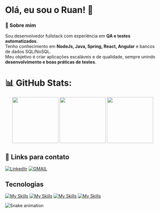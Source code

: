 # Olá, eu sou o Ruan! 👋


### 🚀 Sobre mim  
Sou desenvolvedor fullstack com experiência em **QA e testes automatizados**.  
Tenho conhecimento em **NodeJs, Java, Spring, React, Angular** e bancos de dados SQL/NoSQL.  
Meu objetivo é criar aplicações escaláveis e de qualidade, sempre unindo **desenvolvimento e boas práticas de testes**.



# 📊 GitHub Stats:
<div align="center">
  <img src="https://github-readme-stats.vercel.app/api?username=RuanVSouza&theme=tokyonight&show_icons=true&hide_border=false&count_private=true" height="150"/>
  <img src="https://github-readme-streak-stats.herokuapp.com/?user=RuanVSouza&theme=tokyonight&hide_border=false" height="150"/>
  <img src="https://github-readme-stats.vercel.app/api/top-langs/?username=RuanVSouza&theme=tokyonight&show_icons=true&hide_border=false&layout=compact" height="150"/>
</div>

## 🔗 Links para contato
[![LinkedIn](https://img.shields.io/badge/LinkedIn-0077B5?style=for-the-badge&logo=linkedin&logoColor=white)](https://www.linkedin.com/in/ruanvsouza1/) 
[![GMAIL](https://img.shields.io/badge/Gmail-D14836?style=for-the-badge&logo=gmail&logoColor=white)](https://mail.google.com/mail/u/0/?tab=rm#inbox?compose=CllgCJvmZZpvQGQBdRPhMVnCNkcxfQQhzVrXmKjGmZPBjdNNrrQDPzXrVgfFBqhlpRBQfdTdwCg)


## Tecnologias
[![My Skills](https://skillicons.dev/icons?i=react,angular,tailwind,html,css)](https://skillicons.dev)
[![My Skills](https://skillicons.dev/icons?i=nodejs,express,spring,javascript,java)](https://skillicons.dev)
[![My Skills](https://skillicons.dev/icons?i=cypress,selenium,javascript,python,java)](https://skillicons.dev)
[![My Skills](https://skillicons.dev/icons?i=postgresql,mongodb,docker,git,github,gitlab)](https://skillicons.dev)

<img src="https://raw.githubusercontent.com/RuanVSouza/RuanVSouza/output/snake.svg" alt="Snake animation" />



